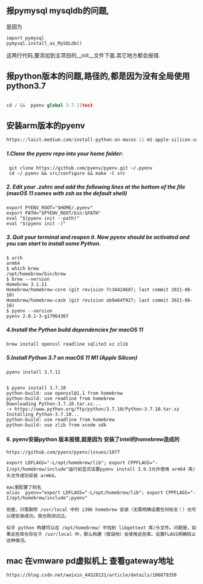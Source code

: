 
## 报pymysql  mysqldb的问题,
是因为

```
import pymysql
pymysql.install_as_MySQLdb()
```
这两行代码,要添加到主项目的__init__文件下面.其它地方都会报错.

## 报python版本的问题,路径的,都是因为没有全局使用python3.7

```python

cd / &&  pyenv global 3.7.11test

```

## 安装arm版本的pyenv
```python
https://laict.medium.com/install-python-on-macos-11-m1-apple-silicon-using-pyenv-12e0729427a9
```

##### 1.Clone the pyenv repo into your home folder:

```
 git clone https://github.com/pyenv/pyenv.git ~/.pyenv
 cd ~/.pyenv && src/configure && make -C src

```
##### 2. Edit your .zshrc and add the following lines at the bottom of the file (macOS 11 comes with zsh as the default shell)

```
export PYENV_ROOT="$HOME/.pyenv" 
export PATH="$PYENV_ROOT/bin:$PATH" 
eval "$(pyenv init --path)" 
eval "$(pyenv init -)"
```

##### 3. Quit your terminal and reopen it. Now pyenv should be activated and you can start to install some Python.

```
$ arch 
arm64
$ which brew 
/opt/homebrew/bin/brew 
$ brew --version 
Homebrew 3.1.11 
Homebrew/homebrew-core (git revision 7c34424687; last commit 2021-06-10) 
Homebrew/homebrew-cask (git revision ab9a64f927; last commit 2021-06-10) 
$ pyenv --version 
pyenv 2.0.1-3-g1706436f
```
##### 4.Install the Python build dependencies for macOS 11

```
brew install openssl readline sqlite3 xz zlib
```
##### 5.Install Python 3.7 on macOS 11 M1 (Apple Silicon)

```
pyenv install 3.7.11


$ pyenv install 3.7.10
python-build: use openssl@1.1 from homebrew
python-build: use readline from homebrew
Downloading Python-3.7.10.tar.xz...
-> https://www.python.org/ftp/python/3.7.10/Python-3.7.10.tar.xz
Installing Python-3.7.10...
python-build: use readline from homebrew
python-build: use zlib from xcode sdk
```

#### 6. pyenv安装python 版本报错,就是因为 安装了intel的homebrew造成的
```
https://github.com/pyenv/pyenv/issues/1877
```

```
export LDFLAGS="-L/opt/homebrew/lib"; export CPPFLAGS="-I/opt/homebrew/include"运行前显式设置pyenv install 3.9.3允许使用 arm64 库/头文件成功安装 arm64。

mac里配置了别名
alias  pyenv="export LDFLAGS="-L/opt/homebrew/lib"; export CPPFLAGS="-I/opt/homebrew/include";pyenv"

但是，只需删除 /usr/local 中的 i386 homebrew 安装（无需明确设置任何标志！）也可以使安装成功。我也刚测试过。

似乎 python 构建可以在 /opt/homebrew/ 中找到 libgettext 库/头文件。问题是，如果这些库也存在于 /usr/local 中，那么构建（错误地）会使用这些库。设置FLAGS明确防止这种情况。
```


## **mac 在vmware pd虚拟机上  查看gateway地址**
  `https://blog.csdn.net/weixin_44528131/article/details/106879350`

  